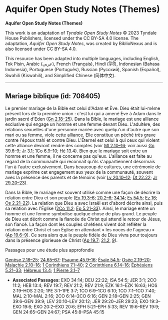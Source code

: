 # Aquifer Open Study Notes (Themes)

**Aquifer Open Study Notes (Themes)**

This work is an adaptation of *Tyndale Open Study Notes* © 2023 Tyndale House Publishers, licensed under the CC BY\-SA 4\.0 license. The adaptation, *Aquifer Open Study Notes*, was created by BiblioNexus and is also licensed under CC BY\-SA 4\.0\.

This resource has been adapted into multiple languages, including English, Tok Pisin, Arabic (عربي), French (Français), Hindi (हिंदी), Indonesian (Bahasa Indonesia), Portuguese (Português), Russian (Русский), Spanish (Español), Swahili (Kiswahili), and Simplified Chinese (简体中文).



--------------------------------

## Mariage biblique (id: 708405)

Le premier mariage de la Bible est celui d'Adam et Ève. Dieu était lui\-même présent lors de la première union : c'est lui qui a amené Ève à Adam dans le jardin sacré d'Eden ([Gn 2\.18–25](https://ref.ly/Gen2:18-Gen2:25)). Dans la Bible, le mariage est une alliance exclusive qui engage un homme et une femme devant Dieu. L'adultère, des relations sexuelles d'une personne mariée avec quelqu'un d'autre que son mari ou sa femme, viole cette alliance. Elle constitue un péché très grave contre l'époux trahi et contre Dieu. L'Éternel est celui à qui ceux qui violent cette alliance devront rendre des comptes (voir [Ml 2\.10–16](https://ref.ly/Mal2:10-Mal2:16); voir aussi [Gn 39\.6–9](https://ref.ly/Gen39:6-Gen39:9); [Jr 3\.1](https://ref.ly/Jer3:1); [1Co 6\.9–10](https://ref.ly/1Cor6:9-1Cor6:10); [Hé 13\.4](https://ref.ly/Heb13:4)). Bien que le mariage soit entre un homme et une femme, il ne concerne pas qu'eux. L'alliance est faite au regard de la communauté qui reconnaît qu'ils s'appartiennent désormais l'un à l'autre exclusivement. Dans beaucoup de cultures, une cérémonie de mariage exprime cet engagement aux yeux de la communauté, souvent avec la présence des parents et de témoins (voir [Lv 20\.10–12](https://ref.ly/Lev20:10-Lev20:12); [Dt 22\.22](https://ref.ly/Deut22:22); [Jr 29\.20–23](https://ref.ly/Jer29:20-Jer29:23)).

Dans la Bible, le mariage est souvent utilisé comme une façon de décrire la relation entre Dieu et son peuple ([Ex 19\.3–6](https://ref.ly/Exod19:3-Exod19:6); [20\.2–6](https://ref.ly/Exod20:2-Exod20:6); [34\.14](https://ref.ly/Exod34:14); [Es 54\.5](https://ref.ly/Isa54:5); [Ez 16](https://ref.ly/Ezek16:1-Ezek16:63); [Os 2\.21–22](https://ref.ly/Hos2:19-Hos2:20)). La relation que Dieu a avec Israël est d'abord décrite ainsi, puis sa relation avec l'Église ([2Co 11\.2](https://ref.ly/2Cor11:2); [Ep 5\.21–33](https://ref.ly/Eph5:21-Eph5:33)). Ainsi, le mariage entre un homme et une femme symbolise quelque chose de plus grand. Le peuple de Dieu est décrit comme la fiancée de Christ qui attend le retour de Jésus, son fiancé. La façon dont les couples chrétiens vivent doit refléter la relation entre Christ et son Église en attendant « les noces de l'agneau » ([Ap 19\.6–9](https://ref.ly/Rev19:6-Rev19:9)). Ce sera alors que le peuple fidèle de Dieu vivra pour toujours dans la présence glorieuse de Christ ([Ap 19\.7](https://ref.ly/Rev19:7); [21\.2](https://ref.ly/Rev21:2), [9](https://ref.ly/Rev21:9)).

Passages pour une étude plus approfondie

[Genèse 2\.18–25](https://ref.ly/Gen2:18-Gen2:25); [24\.65–67](https://ref.ly/Gen24:65-Gen24:67); [Psaume 45\.9–16](https://ref.ly/Ps45:8-Ps45:15); [Ésaïe 54\.5](https://ref.ly/Isa54:5); [Osée 2\.19–20](https://ref.ly/Hos2:19-Hos2:20); [Malachie 2\.10–16](https://ref.ly/Mal2:10-Mal2:16); [1 Corinthiens 7\.1–40](https://ref.ly/1Cor7:1-1Cor7:40); [2 Corinthiens 6\.14–16](https://ref.ly/2Cor6:14-2Cor6:16); [Éphésiens 5\.21–33](https://ref.ly/Eph5:21-Eph5:33); [Hébreux 13\.4](https://ref.ly/Heb13:4); [1 Pierre 3\.1–7](https://ref.ly/1Pet3:1-1Pet3:7)

* **Associated Passages:** EXO 34:14; DEU 22:22; ISA 54:5; JER 3:1; 2CO 11:2; HEB 13:4; REV 19:7; REV 21:2; REV 21:9; EZK 16:1–EZK 16:63; HOS 2:19–HOS 2:20; 1PE 3:1–1PE 3:7; 1CO 6:9–1CO 6:10; 1CO 7:1–1CO 7:40; MAL 2:10–MAL 2:16; 2CO 6:14–2CO 6:16; GEN 2:18–GEN 2:25; GEN 39:6–GEN 39:9; LEV 20:10–LEV 20:12; JER 29:20–JER 29:23; EXO 19:3–EXO 19:6; EXO 20:2–EXO 20:6; EPH 5:21–EPH 5:33; REV 19:6–REV 19:9; GEN 24:65–GEN 24:67; PSA 45:8–PSA 45:15


